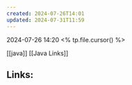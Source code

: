 ```yaml
---
created: 2024-07-26T14:01
updated: 2024-07-31T11:59
---
```

2024-07-26 14:20
<% tp.file.cursor() %>

[[java]] [[Java Links]]
## Links:



